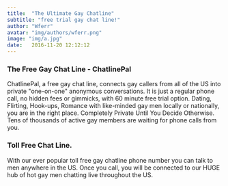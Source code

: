 ```yaml
---
title:  "The Ultimate Gay Chatline"
subtitle: "free trial gay chat line!"
author: "Wferr"
avatar: "img/authors/wferr.png"
image: "img/a.jpg"
date:   2016-11-20 12:12:12
---
```


### The Free Gay Chat Line - ChatlinePal
ChatlinePal, a free gay chat line, connects gay callers from all of the US into private "one-on-one" anonymous conversations. It is just a regular phone call, no hidden fees or gimmicks, with 60 minute free trial option. Dating, Flirting, Hook-ups, Romance with like-minded gay men locally or nationally, you are in the right place. Completely Private Until You Decide Otherwise. Tens of thousands of active gay members are waiting for phone calls from you. 

### Toll Free Chat Line.
With our ever popular toll free gay chatline phone number you can talk to men anywhere in the US. Once you call, you will be connected to our HUGE hub of hot gay men chatting live throughout the US. 
